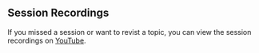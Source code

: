 ## Session Recordings

If you missed a session or want to revist a topic, you can view the session recordings on [YouTube](https://www.youtube.com/playlist?list=PL5JI_b7YTTMJKOTL9rTNGSln2LRD_5JvP). 
